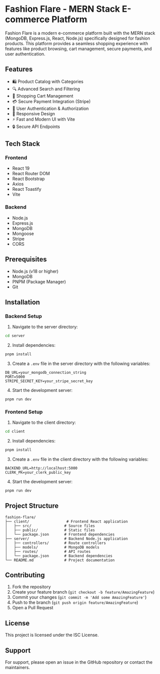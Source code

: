 # Fashion Flare - MERN Stack E-commerce Platform

Fashion Flare is a modern e-commerce platform built with the MERN stack (MongoDB, Express.js, React, Node.js) specifically designed for fashion products. This platform provides a seamless shopping experience with features like product browsing, cart management, secure payments, and user authentication.

## Features

- 🛍️ Product Catalog with Categories
- 🔍 Advanced Search and Filtering
- 🛒 Shopping Cart Management
- 💳 Secure Payment Integration (Stripe)
- 👤 User Authentication & Authorization
- 📱 Responsive Design
- ⚡ Fast and Modern UI with Vite
- 🔒 Secure API Endpoints

## Tech Stack

### Frontend
- React 19
- React Router DOM
- React Bootstrap
- Axios
- React Toastify
- Vite

### Backend
- Node.js
- Express.js
- MongoDB
- Mongoose
- Stripe
- CORS

## Prerequisites

- Node.js (v18 or higher)
- MongoDB
- PNPM (Package Manager)
- Git

## Installation

### Backend Setup

1. Navigate to the server directory:
```bash
cd server
```

2. Install dependencies:
```bash
pnpm install
```

3. Create a `.env` file in the server directory with the following variables:
```
DB_URL=your_mongodb_connection_string
PORT=5000
STRIPE_SECRET_KEY=your_stripe_secret_key
```

4. Start the development server:
```bash
pnpm run dev
```

### Frontend Setup

1. Navigate to the client directory:
```bash
cd client
```

2. Install dependencies:
```bash
pnpm install
```

3. Create a `.env` file in the client directory with the following variables:
```
BACKEND_URL=http://localhost:5000
CLERK_PK=your_clerk_public_key
```

4. Start the development server:
```bash
pnpm run dev
```

## Project Structure

```
fashion-flare/
├── client/                 # Frontend React application
│   ├── src/               # Source files
│   ├── public/            # Static files
│   └── package.json       # Frontend dependencies
├── server/                # Backend Node.js application
│   ├── controllers/       # Route controllers
│   ├── models/            # MongoDB models
│   ├── routes/            # API routes
│   └── package.json       # Backend dependencies
└── README.md              # Project documentation
```

## Contributing

1. Fork the repository
2. Create your feature branch (`git checkout -b feature/AmazingFeature`)
3. Commit your changes (`git commit -m 'Add some AmazingFeature'`)
4. Push to the branch (`git push origin feature/AmazingFeature`)
5. Open a Pull Request

## License

This project is licensed under the ISC License.

## Support

For support, please open an issue in the GitHub repository or contact the maintainers.
